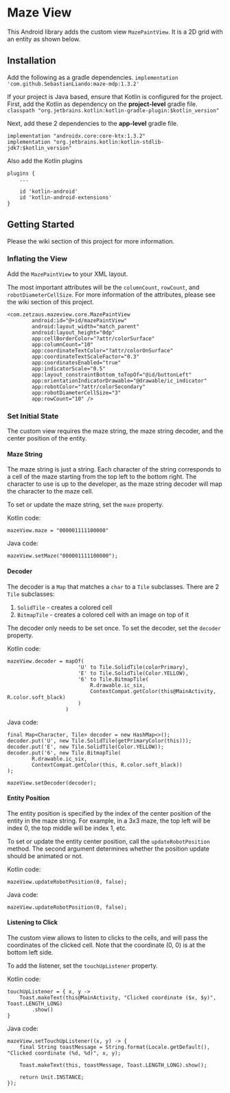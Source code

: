 # Maze View
This Android library adds the custom view `MazePaintView`. It is a 2D grid with an entity as shown below.

## Installation
Add the following as a gradle dependencies.
```implementation 'com.github.SebastianLiando:maze-mdp:1.3.2'```

If your project is Java based, ensure that Kotlin is configured for the project. 
First, add the Kotlin as dependency on the **project-level** gradle file.
```classpath "org.jetbrains.kotlin:kotlin-gradle-plugin:$kotlin_version"```

Next, add these 2 dependencies to the **app-level** gradle file.
```
implementation "androidx.core:core-ktx:1.3.2"
implementation "org.jetbrains.kotlin:kotlin-stdlib-jdk7:$kotlin_version"
```

Also add the Kotlin plugins
```
plugins {
    ...

    id 'kotlin-android'
    id 'kotlin-android-extensions'
}
```

## Getting Started
Please the wiki section of this project for more information. 

### Inflating the View
Add the `MazePaintView` to your XML layout. 

The most important attributes will be the `columnCount`, `rowCount`, and `robotDiameterCellSize`.
For more information of the attributes, please see the wiki section of this project.

```
<com.zetzaus.mazeview.core.MazePaintView
        android:id="@+id/mazePaintView"
        android:layout_width="match_parent"
        android:layout_height="0dp"
        app:cellBorderColor="?attr/colorSurface"
        app:columnCount="10"
        app:coordinateTextColor="?attr/colorOnSurface"
        app:coordinateTextScaleFactor="0.3"
        app:coordinatesEnabled="true"
        app:indicatorScale="0.5"
        app:layout_constraintBottom_toTopOf="@id/buttonLeft"
        app:orientationIndicatorDrawable="@drawable/ic_indicator"
        app:robotColor="?attr/colorSecondary"
        app:robotDiameterCellSize="3"
        app:rowCount="10" />
```

### Set Initial State
The custom view requires the maze string, the maze string decoder, and the center position of the entity. 

#### Maze String
The maze string is just a string. Each character of the string corresponds to a cell of the maze 
starting from the top left to the bottom right. The character to use is up to the developer, as the 
maze string decoder will map the character to the maze cell.

To set or update the maze string, set the `maze` property.

Kotlin code:
```
mazeView.maze = "000001111100000"
```

Java code:
```
mazeView.setMaze("000001111100000");
```

#### Decoder
The decoder is a `Map` that matches a `char` to a `Tile` subclasses. There are 2 `Tile` subclasses:
1. `SolidTile` - creates a colored cell
2. `BitmapTile` - creates a colored cell with an image on top of it

The decoder only needs to be set once. To set the decoder, set the `decoder` property.

Kotlin code:
```
mazeView.decoder = mapOf(
                       'U' to Tile.SolidTile(colorPrimary),
                       'E' to Tile.SolidTile(Color.YELLOW),
                       '6' to Tile.BitmapTile(
                           R.drawable.ic_six,
                           ContextCompat.getColor(this@MainActivity, R.color.soft_black)
                       )
                   )
```

Java code:
```
final Map<Character, Tile> decoder = new HashMap<>();
decoder.put('U', new Tile.SolidTile(getPrimaryColor(this)));
decoder.put('E', new Tile.SolidTile(Color.YELLOW));
decoder.put('6', new Tile.BitmapTile(
        R.drawable.ic_six,
        ContextCompat.getColor(this, R.color.soft_black))
);

mazeView.setDecoder(decoder);
```

#### Entity Position
The entity position is specified by the index of the center position of the entity in the maze string. For example, 
in a 3x3 maze, the top left will be index 0, the top middle will be index 1, etc. 

To set or update the entity center position, call the `updateRobotPosition` method. The second argument determines
whether the position update should be animated or not.

Kotlin code:
```
mazeView.updateRobotPosition(0, false);
```

Java code:
```
mazeView.updateRobotPosition(0, false);
```

#### Listening to Click
The custom view allows to listen to clicks to the cells, and will pass the coordinates of the clicked cell. Note that
the coordinate (0, 0) is at the bottom left side.

To add the listener, set the `touchUpListener` property.

Kotlin code:
```
touchUpListener = { x, y ->
    Toast.makeText(this@MainActivity, "Clicked coordinate ($x, $y)", Toast.LENGTH_LONG)
        .show()
}
```

Java code:
```
mazeView.setTouchUpListener((x, y) -> {
    final String toastMessage = String.format(Locale.getDefault(), "Clicked coordinate (%d, %d)", x, y);

    Toast.makeText(this, toastMessage, Toast.LENGTH_LONG).show();

    return Unit.INSTANCE;
});
```